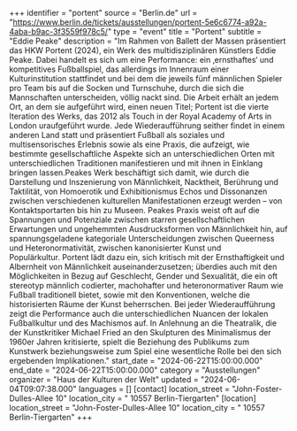 +++
identifier = "portent"
source = "Berlin.de"
url = "https://www.berlin.de/tickets/ausstellungen/portent-5e6c6774-a92a-4aba-b9ac-3f3559f978c5/"
type = "event"
title = "Portent"
subtitle = "Eddie Peake"
description = "Im Rahmen von Ballett der Massen präsentiert das HKW Portent (2024), ein Werk des multidisziplinären Künstlers Eddie Peake. Dabei handelt es sich um eine Performance: ein ‚ernsthaftes‘ und kompetitives Fußballspiel, das allerdings im Innenraum einer Kulturinstitution stattfindet und bei dem die jeweils fünf männlichen Spieler pro Team bis auf die Socken und Turnschuhe, durch die sich die Mannschaften unterscheiden, völlig nackt sind. Die Arbeit erhält an jedem Ort, an dem sie aufgeführt wird, einen neuen Titel; Portent ist die vierte Iteration des Werks, das 2012 als Touch in der Royal Academy of Arts in London uraufgeführt wurde. Jede Wiederaufführung seither findet in einem anderen Land statt und präsentiert Fußball als soziales und multisensorisches Erlebnis sowie als eine Praxis, die aufzeigt, wie bestimmte gesellschaftliche Aspekte sich an unterschiedlichen Orten mit unterschiedlichen Traditionen manifestieren und mit ihnen in Einklang bringen lassen.Peakes Werk beschäftigt sich damit, wie durch die Darstellung und Inszenierung von Männlichkeit, Nacktheit, Berührung und Taktilität, von Homoerotik und Exhibitionismus Echos und Dissonanzen zwischen verschiedenen kulturellen Manifestationen erzeugt werden – von Kontaktsportarten bis hin zu Museen. Peakes Praxis weist oft auf die Spannungen und Potenziale zwischen starren gesellschaftlichen Erwartungen und ungehemmten Ausdrucksformen von Männlichkeit hin, auf spannungsgeladene kategoriale Unterscheidungen zwischen Queerness und Heteronormativität, zwischen kanonisierter Kunst und Populärkultur. Portent lädt dazu ein, sich kritisch mit der Ernsthaftigkeit und Albernheit von Männlichkeit auseinanderzusetzen; überdies auch mit den Möglichkeiten in Bezug auf Geschlecht, Gender und Sexualität, die ein oft stereotyp männlich codierter, machohafter und heteronormativer Raum wie Fußball traditionell bietet, sowie mit den Konventionen, welche die historisierten Räume der Kunst beherrschen. Bei jeder Wiederaufführung zeigt die Performance auch die unterschiedlichen Nuancen der lokalen Fußballkultur und des Machismos auf. In Anlehnung an die Theatralik, die der Kunstkritiker Michael Fried an den Skulpturen des Minimalismus der 1960er Jahren kritisierte, spielt die Beziehung des Publikums zum Kunstwerk beziehungsweise zum Spiel eine wesentliche Rolle bei den sich ergebenden Implikationen."
start_date = "2024-06-22T15:00:00.000"
end_date = "2024-06-22T15:00:00.000"
category = "Ausstellungen"
organizer = "Haus der Kulturen der Welt"
updated = "2024-06-04T09:07:38.000"
languages = []
[contact]
location_street = "John-Foster-Dulles-Allee 10"
location_city = " 10557 Berlin-Tiergarten"
[location]
location_street = "John-Foster-Dulles-Allee 10"
location_city = " 10557 Berlin-Tiergarten"
+++